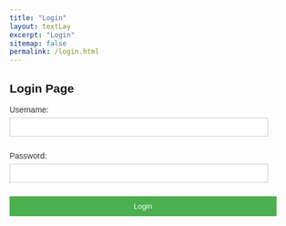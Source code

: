 ```yaml
---
title: "Login"
layout: textLay
excerpt: "Login"
sitemap: false
permalink: /login.html
---
```


## Login Page

<style>
body {
    font-family: Arial, sans-serif;
}

label {
    margin-top: 10px;
    display: block;
    font-size: 14px;
    color: #333;
}

input[type="text"], input[type="password"] {
    width: 90%;
    padding: 8px;
    margin-top: 6px;
    margin-bottom: 16px;
    display: inline-block;
    border: 1px solid #ccc;
    box-sizing: border-box;
}

button {
    background-color: #4CAF50;
    color: white;
    padding: 10px 18px;
    margin-top: 8px;
    border: none;
    cursor: pointer;
    width: 93%;
}

button:hover {
    opacity: 0.8;
}
</style>

<form id="loginForm" onsubmit="return false;">
    <label for="username">Username:</label>
    <input type="text" id="username" name="username" required><br>
    <label for="password">Password:</label>
    <input type="password" id="password" name="password" required><br>
    <button type="submit" onclick="login()">Login</button>
</form>

<script src="/js/login-script.js"></script>
